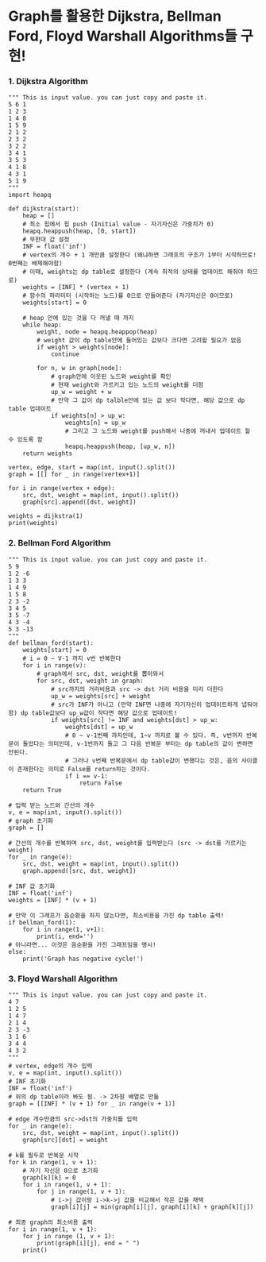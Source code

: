 # Graph를 활용한 Dijkstra, Bellman Ford, Floyd Warshall Algorithms들 구현!

### 1. Dijkstra Algorithm
    """ This is input value. you can just copy and paste it. 
    5 6 1
    1 2 3
    1 4 8
    1 5 9
    2 1 2
    2 3 2
    3 2 2
    3 4 1
    3 5 3
    4 1 8
    4 3 1
    5 1 9
    """
    import heapq
    
    def dijkstra(start):
        heap = [] 
        # 최소 힙에서 힙 push (Initial value - 자기자신은 가중치가 0)
        heapq.heappush(heap, [0, start])
        # 무한대 값 설정
        INF = float('inf')
        # vertex의 개수 + 1 개만큼 설정한다 (왜냐하면 그래프의 구조가 1부터 시작하므로! 0번째는 배제해야함)
        # 이때, weights는 dp table로 설정한다 (계속 최적의 상태를 업데이트 해줘야 하므로)
        weights = [INF] * (vertex + 1)
        # 함수의 파라미터 (시작하는 노드)를 0으로 만들어준다 (자기자신은 0이므로)
        weights[start] = 0
    
        # heap 안에 있는 것을 다 꺼낼 때 까지
        while heap:
            weight, node = heapq.heappop(heap)
            # weight 값이 dp table안에 들어있는 값보다 크다면 고려할 필요가 없음
            if weight > weights[node]:
                continue
            
            for n, w in graph[node]:
                # graph안에 이웃된 노드와 weight를 확인
                # 현재 weight와 가르키고 있는 노드의 weight를 더함
                up_w = weight + w
                # 만약 그 값이 dp talble안에 있는 값 보다 작다면, 해당 값으로 dp table 업데이트
                if weights[n] > up_w:
                    weights[n] = up_w
                    # 그리고 그 노드와 weight를 push해서 나중에 꺼내서 업데이트 할 수 있도록 함
                    heapq.heappush(heap, [up_w, n])
        return weights
    
    vertex, edge, start = map(int, input().split())
    graph = [[] for _ in range(vertex+1)]
    
    for i in range(vertex + edge):
        src, dst, weight = map(int, input().split())
        graph[src].append([dst, weight])
    
    weights = dijkstra(1)
    print(weights)

### 2. Bellman Ford Algorithm
    """ This is input value. you can just copy and paste it. 
    5 9
    1 2 -6
    1 3 3
    1 4 9
    1 5 8
    2 3 -2
    3 4 5
    3 5 -7
    4 3 -4
    5 3 -13
    """
    def bellman_ford(start):
        weights[start] = 0
        # i = 0 ~ V-1 까지 v번 반복한다
        for i in range(v):
            # graph에서 src, dst, weight를 뽑아와서
            for src, dst, weight in graph:
                # src까지의 거리비용과 src -> dst 거리 비용을 미리 더한다
                up_w = weights[src] + weight
                # src가 INF가 아니고 (만약 INF면 나중에 자기자신이 업데이트하게 냅둬야함) dp table값보다 up_w값이 작다면 해당 값으로 업데이트! 
                if weights[src] != INF and weights[dst] > up_w:
                    weights[dst] = up_w
                    # 0 ~ v-1번째 까지인데, 1~v 까지로 볼 수 있다. 즉, v번까지 반복문이 돌았다는 의미인데, v-1번까지 돌고 그 다음 반복문 부터는 dp table의 값이 변하면 안된다. 
                    # 그러나 v번째 반복문에서 dp table값이 변했다는 것은, 음의 사이클이 존재한다는 의미로 False를 return하는 것이다.
                    if i == v-1:
                        return False
        return True
                
    # 입력 받는 노드와 간선의 개수
    v, e = map(int, input().split())
    # graph 초기화
    graph = []
    
    # 간선의 개수를 반복하며 src, dst, weight를 입력받는다 (src -> dst를 가르키는 weight)
    for _ in range(e):
        src, dst, weight = map(int, input().split())
        graph.append([src, dst, weight])
    
    # INF 값 초기화
    INF = float('inf')
    weights = [INF] * (v + 1)
    
    # 만약 이 그래프가 음순환을 하지 않는다면, 최소비용을 가진 dp table 출력!
    if bellman_ford(1):
        for i in range(1, v+1):
            print(i, end='')
    # 아니라면... 이것은 음순환을 가진 그래프임을 명시!
    else:
        print('Graph has negative cycle!')


### 3. Floyd Warshall Algorithm
    """ This is input value. you can just copy and paste it.
    4 7
    1 2 5
    1 4 7
    2 1 4
    2 3 -3
    3 1 6
    3 4 4
    4 3 2
    """
    # vertex, edge의 개수 입력
    v, e = map(int, input().split())
    # INF 초기화
    INF = float('inf')
    # 위의 dp table이라 봐도 됨. -> 2차원 배열로 만듦
    graph = [[INF] * (v + 1) for _ in range(v + 1)]
    
    # edge 개수만큼의 src->dst의 가중치를 입력
    for _ in range(e):
        src, dst, weight = map(int, input().split())
        graph[src][dst] = weight
    
    # k를 필두로 반복문 시작
    for k in range(1, v + 1):
        # 자기 자신은 0으로 초기화
        graph[k][k] = 0
        for i in range(1, v + 1):
            for j in range(1, v + 1):
                # i->j 값이랑 i->k->j 값을 비교해서 작은 값을 채택
                graph[i][j] = min(graph[i][j], graph[i][k] + graph[k][j])
    
    # 최종 graph의 최소비용 출력
    for i in range(1, v + 1):
        for j in range (1, v + 1):
            print(graph[i][j], end = " ")
        print()
